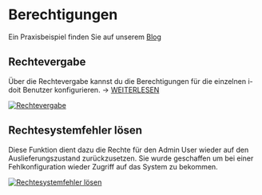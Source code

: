 # Berechtigungen

Ein Praxisbeispiel finden Sie auf unserem [Blog](https://www.i-doit.com/blog/das-rechtesystem-in-i-doit/)

## Rechtevergabe

Über die Rechtevergabe kannst du die Berechtigungen für die einzelnen i-doit Benutzer konfigurieren. → [WEITERLESEN](../../effizientes-dokumentieren/rechteverwaltung/index.md)

[![Rechtevergabe](../../assets/images/de/administration/verwaltung/berechtigungen/1-rs.png)](../../assets/images/de/administration/verwaltung/berechtigungen/1-rs.png)

## Rechtesystemfehler lösen

Diese Funktion dient dazu die Rechte für den Admin User wieder auf den Auslieferungszustand zurückzusetzen. Sie wurde geschaffen um bei einer Fehlkonfiguration wieder Zugriff auf das System zu bekommen.

[![Rechtesystemfehler lösen](../../assets/images/de/administration/verwaltung/berechtigungen/2-rs.png)](../../assets/images/de/administration/verwaltung/berechtigungen/2-rs.png)
